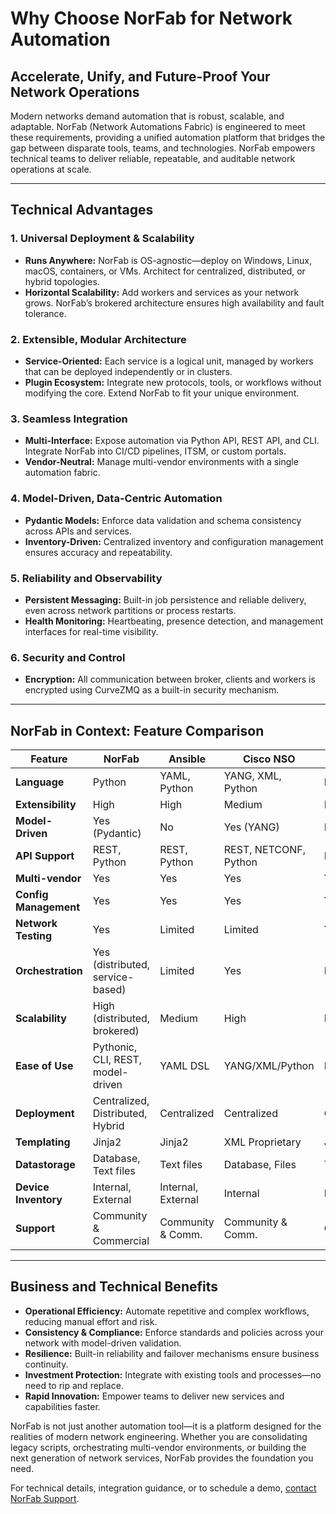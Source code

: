 # Why Choose NorFab for Network Automation

## Accelerate, Unify, and Future-Proof Your Network Operations

Modern networks demand automation that is robust, scalable, and adaptable. NorFab (Network Automations Fabric) is engineered to meet these requirements, providing a unified automation platform that bridges the gap between disparate tools, teams, and technologies. NorFab empowers technical teams to deliver reliable, repeatable, and auditable network operations at scale.

---

## Technical Advantages

### 1. **Universal Deployment & Scalability**
- **Runs Anywhere:** NorFab is OS-agnostic—deploy on Windows, Linux, macOS, containers, or VMs. Architect for centralized, distributed, or hybrid topologies.
- **Horizontal Scalability:** Add workers and services as your network grows. NorFab’s brokered architecture ensures high availability and fault tolerance.

### 2. **Extensible, Modular Architecture**
- **Service-Oriented:** Each service is a logical unit, managed by workers that can be deployed independently or in clusters.
- **Plugin Ecosystem:** Integrate new protocols, tools, or workflows without modifying the core. Extend NorFab to fit your unique environment.

### 3. **Seamless Integration**
- **Multi-Interface:** Expose automation via Python API, REST API, and CLI. Integrate NorFab into CI/CD pipelines, ITSM, or custom portals.
- **Vendor-Neutral:** Manage multi-vendor environments with a single automation fabric.

### 4. **Model-Driven, Data-Centric Automation**
- **Pydantic Models:** Enforce data validation and schema consistency across APIs and services.
- **Inventory-Driven:** Centralized inventory and configuration management ensures accuracy and repeatability.

### 5. **Reliability and Observability**
- **Persistent Messaging:** Built-in job persistence and reliable delivery, even across network partitions or process restarts.
- **Health Monitoring:** Heartbeating, presence detection, and management interfaces for real-time visibility.

### 6. **Security and Control**
- **Encryption:** All communication between broker, clients and workers is encrypted using CurveZMQ as a built-in security mechanism.

---

## NorFab in Context: Feature Comparison

| Feature                  | NorFab                                    | Ansible           | Cisco NSO         | PyATS            | Nornir           |
|--------------------------|-------------------------------------------|-------------------|-------------------|------------------|------------------|
| **Language**             | Python                                    | YAML, Python      | YANG, XML, Python | Python           | Python           |
| **Extensibility**        | High               | High              | Medium            | Medium           | High             |
| **Model-Driven**         | Yes (Pydantic)                            | No                | Yes (YANG)        | No               | No               |
| **API Support**          | REST, Python                         | REST, Python      | REST, NETCONF, Python     | Python           | Python           |
| **Multi-vendor**         | Yes                                       | Yes               | Yes               | Yes              | Yes              |
| **Config Management**    | Yes                                       | Yes               | Yes               | Yes              | Yes              |
| **Network Testing**      | Yes                                       | Limited           | Limited           | Yes              | Yes              |
| **Orchestration**        | Yes (distributed, service-based)          | Limited           | Yes               | No               | Limited          |
| **Scalability**          | High (distributed, brokered)              | Medium            | High              | Medium           | Medium           |
| **Ease of Use**          | Pythonic, CLI, REST, model-driven         | YAML DSL          | YANG/XML/Python   | Python           | Python           |
| **Deployment**           | Centralized, Distributed, Hybrid          | Centralized       | Centralized       | Centralized      | Centralized      |
| **Templating**           | Jinja2                                    | Jinja2            | XML Proprietary   | Jinja2           | Jinja2           |
| **Datastorage**          | Database, Text files                      | Text files        | Database, Files   | Text files       | Text files       |
| **Device Inventory**     | Internal, External                        | Internal, External| Internal          | Internal         | Internal, External|
| **Support**              | Community & Commercial                    | Community & Comm. | Community & Comm. | Community        | Community        |

---

## Business and Technical Benefits

- **Operational Efficiency:** Automate repetitive and complex workflows, reducing manual effort and risk.
- **Consistency & Compliance:** Enforce standards and policies across your network with model-driven validation.
- **Resilience:** Built-in reliability and failover mechanisms ensure business continuity.
- **Investment Protection:** Integrate with existing tools and processes—no need to rip and replace.
- **Rapid Innovation:** Empower teams to deliver new services and capabilities faster.

NorFab is not just another automation tool—it is a platform designed for the realities of modern network engineering. Whether you are consolidating legacy scripts, orchestrating multi-vendor environments, or building the next generation of network services, NorFab provides the foundation you need.

For technical details, integration guidance, or to schedule a demo, [contact NorFab Support](mailto:dmulyalin@gmail.com).